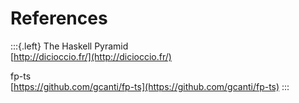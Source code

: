 # References

:::{.left}
The Haskell Pyramid  
[http://dicioccio.fr/](http://dicioccio.fr/)

fp-ts  
[https://github.com/gcanti/fp-ts](https://github.com/gcanti/fp-ts)
:::
